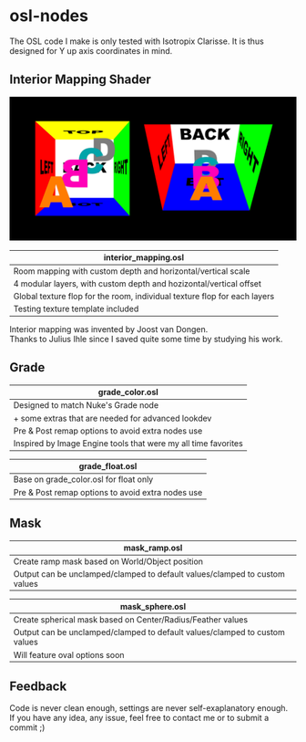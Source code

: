 # osl-nodes
The OSL code I make is only tested with Isotropix Clarisse. It is thus designed for Y up axis coordinates in mind.

## Interior Mapping Shader

<img src="interior_mapping/interior_mapping_preview.png" width="800">

| interior_mapping.osl |
|-|
| Room mapping with custom depth and horizontal/vertical scale |
| 4 modular layers, with custom depth and hozizontal/vertical offset |
| Global texture flop for the room, individual texture flop for each layers |
| Testing texture template included |

Interior mapping was invented by Joost van Dongen.\
Thanks to Julius Ihle since I saved quite some time by studying his work.

## Grade

| grade_color.osl |
|-|
| Designed to match Nuke's Grade node |
| + some extras that are needed for advanced lookdev |
| Pre & Post remap options to avoid extra nodes use |
| Inspired by Image Engine tools that were my all time favorites |

| grade_float.osl |
|-|
| Base on grade_color.osl for float only |
| Pre & Post remap options to avoid extra nodes use |

## Mask

| mask_ramp.osl |
|-|
| Create ramp mask based on World/Object position |
| Output can be unclamped/clamped to default values/clamped to custom values |

| mask_sphere.osl |
|-|
| Create spherical mask based on Center/Radius/Feather values |
| Output can be unclamped/clamped to default values/clamped to custom values |
| Will feature oval options soon |


## Feedback
Code is never clean enough, settings are never self-exaplanatory enough.\
If you have any idea, any issue, feel free to contact me or to submit a commit ;)
